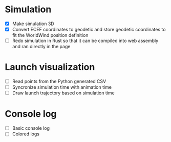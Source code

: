 # Simulation
- [x] Make simulation 3D
- [x] Convert ECEF coordinates to geodetic and store geodetic coordinates to fit the WorldWind position definition
- [ ] Redo simulation in Rust so that it can be compiled into web assembly and ran directly in the page

# Launch visualization
- [ ] Read points from the Python generated CSV
- [ ] Syncronize simulation time with animation time
- [ ] Draw launch trajectory based on simulation time

# Console log
- [ ] Basic console log
- [ ] Colored logs